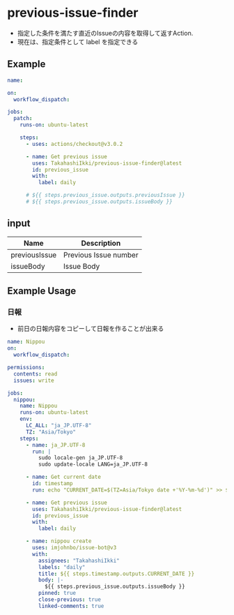 # previous-issue-finder

- 指定した条件を満たす直近のIssueの内容を取得して返すAction.
- 現在は、指定条件として label を指定できる

## Example

```yml
name: 

on:
  workflow_dispatch:

jobs:
  patch:
    runs-on: ubuntu-latest

    steps:
      - uses: actions/checkout@v3.0.2

      - name: Get previous issue
        uses: TakahashiIkki/previous-issue-finder@latest
        id: previous_issue
        with:
          label: daily

      # ${{ steps.previous_issue.outputs.previousIssue }}
      # ${{ steps.previous_issue.outputs.issueBody }}
```

## input

| Name         | Description           |
| ------------ |-----------------------|
| previousIssue  | Previous Issue number |
| issueBody | Issue Body            |

## Example Usage

### 日報

- 前日の日報内容をコピーして日報を作ることが出来る

```yaml
name: Nippou
on:
  workflow_dispatch:

permissions:
  contents: read
  issues: write

jobs:
  nippou:
    name: Nippou
    runs-on: ubuntu-latest
    env:
      LC_ALL: "ja_JP.UTF-8"
      TZ: "Asia/Tokyo"
    steps:
      - name: ja_JP.UTF-8
        run: |
          sudo locale-gen ja_JP.UTF-8
          sudo update-locale LANG=ja_JP.UTF-8

      - name: Get current date
        id: timestamp
        run: echo "CURRENT_DATE=$(TZ=Asia/Tokyo date +'%Y-%m-%d')" >> $GITHUB_OUTPUT

      - name: Get previous issue
        uses: TakahashiIkki/previous-issue-finder@latest
        id: previous_issue
        with:
          label: daily

      - name: nippou create
        uses: imjohnbo/issue-bot@v3
        with:
          assignees: "TakahashiIkki"
          labels: "daily"
          title: ${{ steps.timestamp.outputs.CURRENT_DATE }}
          body: |-
            ${{ steps.previous_issue.outputs.issueBody }}
          pinned: true
          close-previous: true
          linked-comments: true
```
